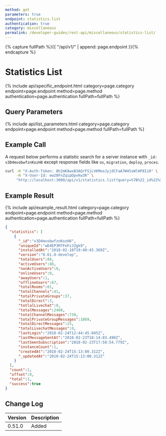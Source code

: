 ```yaml
---
method: get
parameters: true
endpoint: statistics.list
authentication: true
category: miscellaneous
permalink: /developer-guides/rest-api/miscellaneous/statistics-list/
--- 
```


{% capture fullPath %}{{ "/api/v1/" | append: page.endpoint }}{% endcapture %}

# Statistics List

{% include api/specific_endpoint.html category=page.category endpoint=page.endpoint method=page.method authentication=page.authentication fullPath=fullPath %}
<!-- 
Selectable statistics about the Rocket.Chat server. It supports the [Offset, Count and Sort Query Parameters](../../offset-and-count-and-sort-info/) along with just the [Fields and Query Parameters](../../query-and-fields-info/).
Requires `view-statistics` permission.

| URL | Requires Auth | HTTP Method |
| :--- | :--- | :--- |
| `/api/v1/statistics.list` | `yes` | `GET` | -->

## Query Parameters

{% include api/list_parameters.html category=page.category endpoint=page.endpoint method=page.method fullPath=fullPath %}
<!-- 
| Argument | Example | Required | Description |
| :--- | :--- | :--- | :--- |
| `query` | `{"_id":"v3D4mvobwfznKozH8"}` | Required | See [Query Parameter](../../query-and-fields-info/) |
| `offset` | `0` | Optional | See [Offset Parameter](../../offset-and-count-and-sort-info/) |
| `count` | `1` | Optional | See [Count Parameter](../../offset-and-count-and-sort-info/) |
| `fields` | `{"os":0,"migration":0,"deploy":0,"process":0}` | Optional | See [Fields Parameters](../../query-and-fields-info/) |
| `sort` | `{"_id":1}` | Optional | See [Sort Query Parameters](../../offset-and-count-and-sort-info/) | -->

## Example Call

A request below performs a statistic search for a server instance with `_id: v3D4mvobwfznKozH8` except response fields like `os`, `migration`, `deploy`, `proces`.

```bash
curl -H "X-Auth-Token: 8h2mKAwxB3AQrFSjLVKMooJyjdCFaA7W45sWlHP8IzO" \
     -H "X-User-Id: ew28FnZqipDpvKw3R" \
     "http://localhost:3000/api/v1/statistics.list?query=%7B%22_id%22%3A%22v3D4mvobwfznKozH8%22%7D&fields=%7B%22os%22%3A0%2C%22migration%22%3A0%2C%22deploy%22%3A0%2C%22process%22%3A0%7D"
```

## Example Result

{% include api/example_result.html category=page.category endpoint=page.endpoint method=page.method authentication=page.authentication fullPath=fullPath %}

```json
{
  "statistics": [
    {
      "_id":"v3D4mvobwfznKozH8",
      "uniqueId":"wD4EP3M7FeFzJZgk9",
      "installedAt":"2018-02-18T19:40:45.369Z",
      "version":"0.61.0-develop",
      "totalUsers":88,
      "activeUsers":88,
      "nonActiveUsers":0,
      "onlineUsers":0,
      "awayUsers":1,
      "offlineUsers":87,
      "totalRooms":81,
      "totalChannels":41,
      "totalPrivateGroups":37,
      "totalDirect":3,
      "totlalLivechat":0,
      "totalMessages":2408,
      "totalChannelMessages":730,
      "totalPrivateGroupMessages":1869,
      "totalDirectMessages":25,
      "totalLivechatMessages":0,
      "lastLogin":"2018-02-24T12:44:45.045Z",
      "lastMessageSentAt":"2018-02-23T18:14:03.490Z",
      "lastSeenSubscription":"2018-02-23T17:58:54.779Z",
      "instanceCount":1,
      "createdAt":"2018-02-24T15:13:00.312Z",
      "_updatedAt":"2018-02-24T15:13:00.312Z"
    }
  ],
  "count":1,
  "offset":0,
  "total":1,
  "success":true
}
```

## Change Log

| Version | Description |
| :--- | :--- |
| 0.51.0 | Added |
